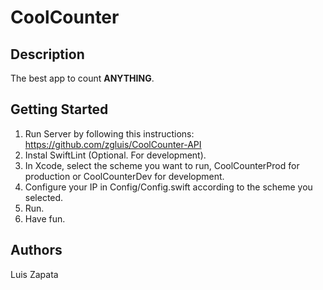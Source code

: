# CoolCounter

## Description
The best app to count **ANYTHING**.

## Getting Started

1. Run Server by following this instructions: https://github.com/zgluis/CoolCounter-API
2. Instal SwiftLint (Optional. For development).
3. In Xcode, select the scheme you want to run, CoolCounterProd for production or CoolCounterDev for development.
4. Configure your IP in Config/Config.swift according to the scheme you selected.
5. Run.
6. Have fun.

## Authors

Luis Zapata
